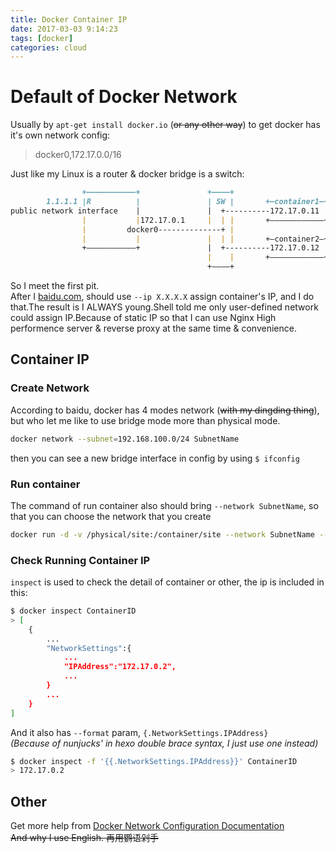 ```yaml
---
title: Docker Container IP
date: 2017-03-03 9:14:23
tags: [docker]
categories: cloud
---
```

# Default of Docker Network

Usually by `apt-get install docker.io` (~~or any other way~~) to get docker has it's own network config: 

> docker0,172.17.0.0/16

Just like my Linux is a router & docker bridge is a switch:

```md
                +———————————+               +————+
        1.1.1.1 |R          |               | SW |       +—container1—+
public network interface    |               |  +----------172.17.0.11 |
                |           |172.17.0.1     |  | |       +————————————+
                |         docker0--------------+ |
                |           |               |  | |       +—container2—+
                +———————————+               |  +----------172.17.0.12 |
                                            |    |       +————————————+
                                            +————+  
```

<!-- more -->

So I meet the first pit.  
After I [baidu.com](https://www.baidu.com), should use `--ip X.X.X.X` assign container's IP, and I do that.The result is I ALWAYS young.Shell told me only user-defined network could assign IP.Because of static IP so that I can use Nginx High performence server & reverse proxy at the same time & convenience.

## Container IP

### Create Network

According to baidu, docker has 4 modes network (~~with my dingding thing~~), but who let me like to use bridge mode more than physical mode.

```bash
docker network --subnet=192.168.100.0/24 SubnetName
```

then you can see a new bridge interface in config by using `$ ifconfig`

### Run container

The command of run container also should bring `--network SubnetName`, so that you can choose the network that you create

```bash
docker run -d -v /physical/site:/container/site --network SubnetName --ip X.X.X.X chreem/nginx
```

### Check Running Container IP

`inspect` is used to check the detail of container or other, the ip is included in this:

```bash
$ docker inspect ContainerID
> [
    {
        ...
        "NetworkSettings":{
            ...
            "IPAddress":"172.17.0.2",
            ...
        }
        ...
    }
]
```

And it also has `--format` param, `{.NetworkSettings.IPAddress}`  
*(Because of nunjucks' in hexo double brace syntax, I just use one instead)*

```bash
$ docker inspect -f '{{.NetworkSettings.IPAddress}}' ContainerID
> 172.17.0.2
```

## Other

Get more help from [Docker Network Configuration Documentation](https://docs.docker.com/engine/userguide/networking/)  
~~And why I use English. 再用鹦语剁手~~
